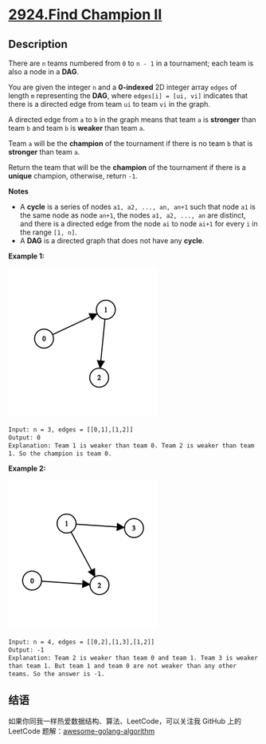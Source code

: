 # [2924.Find Champion II][title]

## Description
There are `n` teams numbered from `0` to `n - 1` in a tournament; each team is also a node in a **DAG**.

You are given the integer `n` and a **0-indexed** 2D integer array `edges` of length `m` representing the **DAG**, where `edges[i] = [ui, vi]` indicates that there is a directed edge from team `ui` to team `vi` in the graph.

A directed edge from `a` to `b` in the graph means that team `a` is **stronger** than team `b` and team `b` is **weaker** than team `a`.

Team `a` will be the **champion** of the tournament if there is no team `b` that is **stronger** than team `a`.

Return the team that will be the **champion** of the tournament if there is a **unique** champion, otherwise, return `-1`.

**Notes**

- A **cycle** is a series of nodes `a1, a2, ..., an, an+1` such that node `a1` is the same node as node `an+1`, the nodes `a1, a2, ..., an` are distinct, and there is a directed edge from the node `ai` to node `ai+1` for every `i` in the range `[1, n]`.
- A **DAG** is a directed graph that does not have any **cycle**.

**Example 1:**  

![1](./1.png)

```
Input: n = 3, edges = [[0,1],[1,2]]
Output: 0
Explanation: Team 1 is weaker than team 0. Team 2 is weaker than team 1. So the champion is team 0.
```

**Example 2:**  

![2](./2.png)

```
Input: n = 4, edges = [[0,2],[1,3],[1,2]]
Output: -1
Explanation: Team 2 is weaker than team 0 and team 1. Team 3 is weaker than team 1. But team 1 and team 0 are not weaker than any other teams. So the answer is -1.
```

## 结语

如果你同我一样热爱数据结构、算法、LeetCode，可以关注我 GitHub 上的 LeetCode 题解：[awesome-golang-algorithm][me]

[title]: https://leetcode.com/problems/find-champion-ii/
[me]: https://github.com/kylesliu/awesome-golang-algorithm
